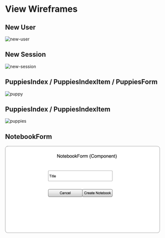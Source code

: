 # View Wireframes

## New User
![new-user]

## New Session
![new-session]

## PuppiesIndex / PuppiesIndexItem / PuppiesForm
![puppy]

## PuppiesIndex / PuppiesIndexItem
![puppies]

## NotebookForm
![notebook-form]

[new-user]: ./wireframes/new_user.png
[new-session]: ./wireframes/new_session.png
[puppy]: ./wireframes/root_puppy.png
[puppies]: ./wireframes/root_puppies.png
[notebook-form]: ./wireframes/notebook_form.png
